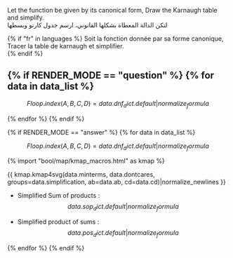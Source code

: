 Let the function be given by its canonical form, Draw the Karnaugh table and simplify.  
<span dir="rtl">لتكن الدالة المعطاة بشكلها القانوني، ارسم جدول كارنو وبسطها</span>  

{% if "fr" in languages %}
Soit la fonction donnée par sa forme canonique, Tracer la table de karnaugh et simplifier.  
{% endif %}

{% if RENDER_MODE == "question" %}
{% for data in data_list %}
- 
$$
 F{{ loop.index }}(A,B,C,D) = {{ data.dnf_dict.default|normalize_formula }} 
$$

{% endfor %}
{% endif %}

{% if RENDER_MODE == "answer" %}
{% for data in data_list %}

$$
 F{{ loop.index }}(A,B,C,D) = {{ data.dnf_dict.default|normalize_formula }} 
$$
  

{% import "bool/map/kmap_macros.html" as kmap %}

{{ kmap.kmap4svg(data.minterms, data.dontcares, groups=data.simplification, ab=data.ab, cd=data.cd)|normalize_newlines }}


- Simplified Sum of products : 
$$
 {{ data.sop_dict.default|normalize_formula }} 
$$

- Simplified product of sums : 
$$
 {{ data.pos_dict.default|normalize_formula }} 
$$


{% endfor %}
{% endif %}
